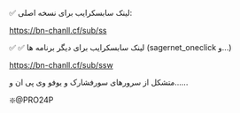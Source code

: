✅ لینک سابسکرایب برای نسخه اصلی:

https://bn-chanll.cf/sub/ss

✅ ✅ لینک سابسکرایب برای دیگر برنامه ها (sagernet_oneclick و...)

https://bn-chanll.cf/sub/ssw

متشکل از سرورهای سورفشارک و یوفو وی پی ان و......

❇️@PRO24P
